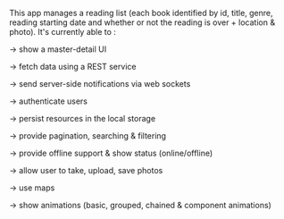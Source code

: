 This app manages a reading list (each book identified by id, title, genre, reading starting date and whether or not the reading is over + location & photo). It's currently able to :

  -> show a master-detail UI
  
  -> fetch data using a REST service
  
  -> send server-side notifications via web sockets
  
  -> authenticate users
  
  -> persist resources in the local storage
  
  -> provide pagination, searching & filtering

  -> provide offline support & show status (online/offline)
  
  -> allow user to take, upload, save photos
  
  -> use maps

  -> show animations (basic, grouped, chained & component animations)
